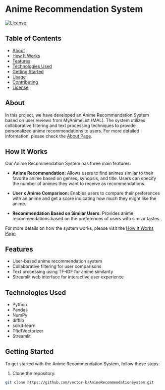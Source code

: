 # Anime Recommendation System

[![License](https://img.shields.io/badge/License-MIT-blue.svg)](https://opensource.org/licenses/MIT)

## Table of Contents
- [About](#about)
- [How It Works](#how-it-works)
- [Features](#features)
- [Technologies Used](#technologies-used)
- [Getting Started](#getting-started)
- [Usage](#usage)
- [Contributing](#contributing)
- [License](#license)

## About

In this project, we have developed an Anime Recommendation System based on user reviews from MyAnimeList (MAL). The system utilizes collaborative filtering and text processing techniques to provide personalized anime recommendations to users. For more detailed information, please check the [About Page](./about.md).

## How It Works

Our Anime Recommendation System has three main features:

- **Anime Recommendation:** Allows users to find animes similar to their favorite anime based on genres, synopsis, and title. Users can specify the number of animes they want to receive as recommendations.

- **User x Anime Comparison:** Enables users to compare their preferences with an anime and get a score indicating how much they might like the anime.

- **Recommendation Based on Similar Users:** Provides anime recommendations based on the preferences of users with similar tastes.

For more details on how the system works, please visit the [How It Works Page](./how_it_works.md).

## Features

- User-based anime recommendation system
- Collaborative filtering for user comparisons
- Text processing using TF-IDF for anime similarity
- Streamlit web interface for interactive user experience

## Technologies Used

- Python
- Pandas
- NumPy
- difflib
- scikit-learn
- TfidfVectorizer
- Streamlit

## Getting Started

To get started with the Anime Recommendation System, follow these steps:

1. Clone the repository:

```bash
git clone https://github.com/vector-b/AnimeRecommendationSystem.git
